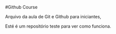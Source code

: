 #Github Course 

Arquivo da aula de Git e Github para iniciantes,

Esté é um repositório teste para ver como funciona.
